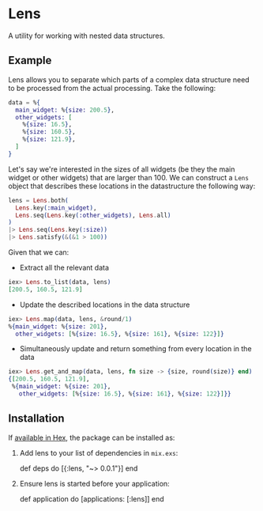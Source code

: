 # Lens

A utility for working with nested data structures.

## Example

Lens allows you to separate which parts of a complex data structure need to be processed from the actual
processing. Take the following:

```elixir
data = %{
  main_widget: %{size: 200.5},
  other_widgets: [
    %{size: 16.5},
    %{size: 160.5},
    %{size: 121.9},
  ]
}
```

Let's say we're interested in the sizes of all widgets (be they the main widget or other widgets) that are larger than 100.
We can construct a `Lens` object that describes these locations in the datastructure the following way:

```elixir
lens = Lens.both(
  Lens.key(:main_widget),
  Lens.seq(Lens.key(:other_widgets), Lens.all)
)
|> Lens.seq(Lens.key(:size))
|> Lens.satisfy(&(&1 > 100))
```

Given that we can:

* Extract all the relevant data

```elixir
iex> Lens.to_list(data, lens)
[200.5, 160.5, 121.9]
```

* Update the described locations in the data structure

```elixir
iex> Lens.map(data, lens, &round/1)
%{main_widget: %{size: 201},
  other_widgets: [%{size: 16.5}, %{size: 161}, %{size: 122}]}
```

* Simultaneously update and return something from every location in the data

```elixir
iex> Lens.get_and_map(data, lens, fn size -> {size, round(size)} end)
{[200.5, 160.5, 121.9],
 %{main_widget: %{size: 201},
   other_widgets: [%{size: 16.5}, %{size: 161}, %{size: 122}]}}
```

## Installation

If [available in Hex](https://hex.pm/docs/publish), the package can be installed as:

  1. Add lens to your list of dependencies in `mix.exs`:

        def deps do
          [{:lens, "~> 0.0.1"}]
        end

  2. Ensure lens is started before your application:

        def application do
          [applications: [:lens]]
        end

